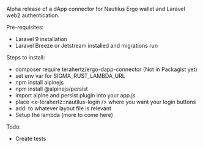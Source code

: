 Alpha release of a dApp connector for Nautilus Ergo wallet and Laravel web2 authentication. 

Pre-requisites:  
- Laravel 9 installation
- Laravel Breeze or Jetstream installed and migrations run

Steps to install:
- composer require terahertz/ergo-dapp-connector (Not in Packagist yet)
- set env var for SIGMA_RUST_LAMBDA_URL
- npm install alpinejs
- npm install @alpinejs/persist
- import alpine and persist plugin into your app.js
- place   <x-terahertz::nautilus-login /> where you want your login buttons
- add: <script src="{{ asset('vendor/terahertz/terahertz.js') }}"></script> to whatever layout file is relevant
- Setup the lambda (more to come here)

Todo:
- Create tests
